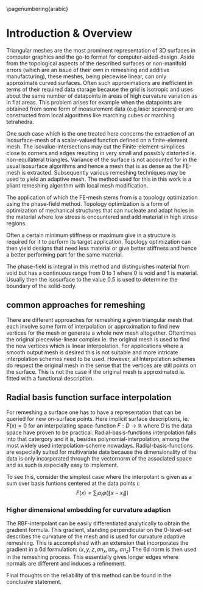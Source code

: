 <!------->
<!--title: "Curvature based remeshing for phase field based topology optimization"-->
<!--subtitle: "Thesis as required for the attainment of the degree Master of Science" -->
<!--author: Tim Burg-->
<!--date: "2019-10-20"-->
<!--subject: ""-->
<!--keywords: [Markdown, Example]-->
<!--lang: "en"-->
<!--bibliography: ./bibliography/tot.bib-->
<!--...-->

\pagenumbering{arabic}
# Introduction & Overview 


Triangular meshes are the most prominent representation of 3D surfaces in computer graphics and the go-to format for computer-aided-design. 
Aside from the topological aspects of the described surfaces or non-manifold errors (which are an issue of their own in remeshing and additive manufacturing),
these meshes, being piecewise linear, can only approximate curved surfaces. 
Often such approximations 
are inefficient in terms of their required data storage because the grid is isotropic and uses about the same number of datapoints 
in areas of high curvature variation as in flat areas.
This problem arises for example when the datapoints are obtained from some form of measurement data (e.g.laser scanners) or are 
constructed from local algorithms like marching cubes or marching tetrahedra.

One such case which is the one treated here concerns the extraction of an isosurface-mesh of a scalar-valued function defined on a finite-element mesh.
The isovalue-intersections may cut the Finite-element-simplices close to corners and edges resulting in very small and possibly distorted ie. non-equilateral triangles.
Variance of the surface is not accounted for in the usual isosurface algorithms and hence a mesh that is 
as dense as the FE-mesh is extracted.
Subsequently various remeshing techniques may be used to yield an adaptive mesh.
The method used for this in this work is a pliant remeshing algorithm with local mesh modification.

The application of which the FE-mesh stems from is a topology optimization using the phase-field method.
Topology optimization is a form of optimization of mechanical structures that can nucleate and adapt
holes in the material where low stress is encountered and add material in high stress regions.

Often a certain minimum stiffness or maximum give in a structure is required for it to perform its target application.
Topology optimization can then yield designs that need less material or give better 
stiffness and hence a better performing part for the same material.

The phase-field is integral in this method and distinguishes material from void but has a continuous range from 0 to 1 where 0 is void and 1 is material. 
Usually then the isosurface to the value 0.5 is used to determine the boundary of the solid-body.

## common approaches for remeshing
There are different approaches for remeshing a given triangular mesh that each involve some form 
of interpolation or approximation to find new vertices for the mesh or generate a whole new mesh altogether. 
Oftentimes the original piecewise-linear complex ie. the original mesh is used to find the new vertices which
is linear interpolation. For applications where a smooth output mesh is desired this is not suitable and 
more intricate interpolation schemes need to be used.
However, all Interpolation schemes do respect the original mesh in the sense that the vertices are still points on the surface.
This is not the case if the original mesh is approximated ie. fitted with a functional description.


## Radial basis function surface interpolation
For remeshing a surface one has to have a representation that can be queried for new on-surface points.
Here implicit surface descriptions, ie. $F(x)=0$ for an interpolating space-function $F: D\to\mathbb{R}$ where $D$ is the data space have proven to be practical.
Radial-basis-functions interpolation falls into that catergory and it is, besides polynomial-interpolation,
among the most widely used interpolation-scheme nowadays.
Radial-basis-functions are especially suited for multivariate data because the dimensionality of the data
is only incorporated through the vectornorm of the associated space and as such is especially easy to implement.

To see this, consider the simplest case where the interpolant is given as a sum over basis funtions centered at the data points $i$:
$$F(x) = \sum_i \alpha_i \varphi(\lVert x-x_i\rVert)$$


### Higher dimensional embedding for curvature adaption
The RBF-interpolant can be easily differentiated analytically to obtain the gradient formula. 
This gradient, standing perpendicular on the 0-level-set describes the curvature of the mesh and is used
for curvature adaptive remeshing. 
This is accomplished with an extension that incorporates the gradient in a 6d formulation: $(x,y,z, \sigma n_x, \sigma n_y, \sigma n_z)$
The 6d norm is then used in the 
remeshing process. This essentially gives longer edges where normals are different and induces a refinement.

Final thoughts on the reliability of this method can be found in the conclusive statement.
